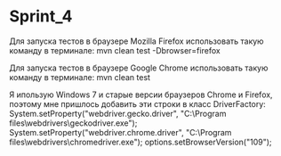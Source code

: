 # Sprint_4
Для запуска тестов в браузере Mozilla Firefox использовать такую команду в терминале:
mvn clean test -Dbrowser=firefox

Для запуска тестов в браузере Google Chrome использовать такую команду в терминале:
mvn clean test

Я ипользую Windows 7 и старые версии браузеров Chrome и Firefox, поэтому мне пришлось добавить эти строки в класс DriverFactory:
System.setProperty("webdriver.gecko.driver", "C:\\Program files\\webdrivers\\geckodriver.exe");
System.setProperty("webdriver.chrome.driver", "C:\\Program files\\webdrivers\\chromedriver.exe");
options.setBrowserVersion("109");
